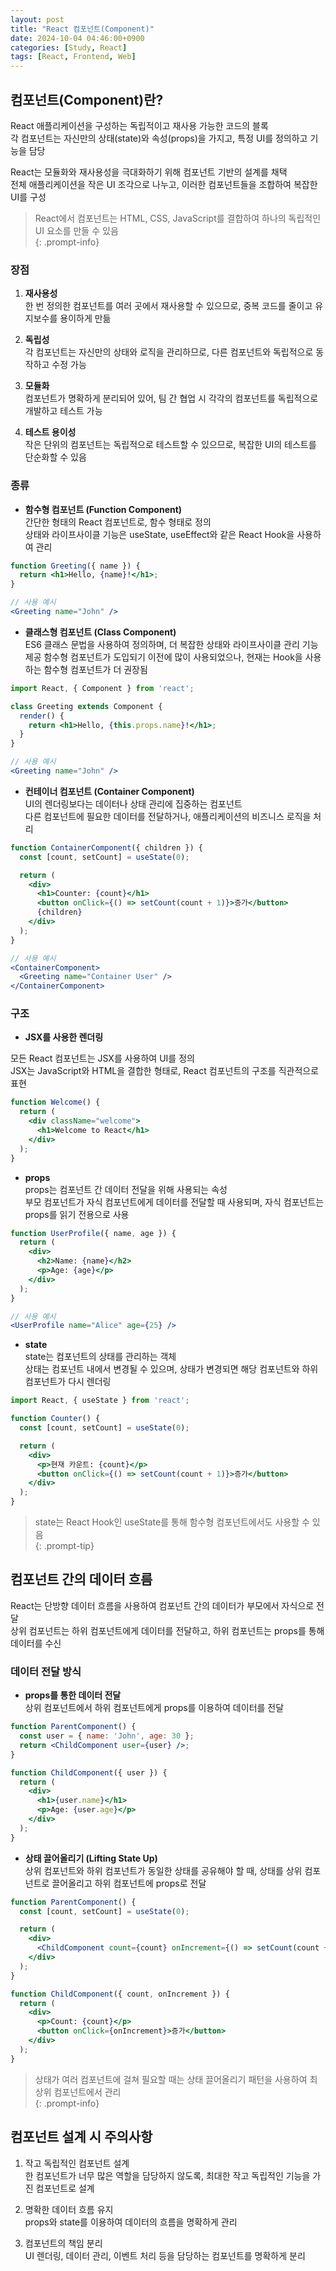 ```yaml
---
layout: post
title: "React 컴포넌트(Component)"
date: 2024-10-04 04:46:00+0900
categories: [Study, React]
tags: [React, Frontend, Web]
---
```

## 컴포넌트(Component)란?  

React 애플리케이션을 구성하는 독립적이고 재사용 가능한 코드의 블록   
각 컴포넌트는 자신만의 상태(state)와 속성(props)을 가지고, 특정 UI를 정의하고 기능을 담당   

React는 모듈화와 재사용성을 극대화하기 위해 컴포넌트 기반의 설계를 채택  
전체 애플리케이션을 작은 UI 조각으로 나누고, 이러한 컴포넌트들을 조합하여 복잡한 UI를 구성  

> React에서 컴포넌트는 HTML, CSS, JavaScript를 결합하여 하나의 독립적인 UI 요소를 만들 수 있음  
{: .prompt-info}  

### 장점
1. **재사용성**  
한 번 정의한 컴포넌트를 여러 곳에서 재사용할 수 있으므로, 중복 코드를 줄이고 유지보수를 용이하게 만듦

2. **독립성**  
각 컴포넌트는 자신만의 상태와 로직을 관리하므로, 다른 컴포넌트와 독립적으로 동작하고 수정 가능

3. **모듈화**  
컴포넌트가 명확하게 분리되어 있어, 팀 간 협업 시 각각의 컴포넌트를 독립적으로 개발하고 테스트 가능

4. **테스트 용이성**  
작은 단위의 컴포넌트는 독립적으로 테스트할 수 있으므로, 복잡한 UI의 테스트를 단순화할 수 있음


### 종류
* **함수형 컴포넌트 (Function Component)**  
간단한 형태의 React 컴포넌트로, 함수 형태로 정의  
상태와 라이프사이클 기능은 useState, useEffect와 같은 React Hook을 사용하여 관리
  
```jsx
function Greeting({ name }) {
  return <h1>Hello, {name}!</h1>;
}

// 사용 예시
<Greeting name="John" />
``` 

* **클래스형 컴포넌트 (Class Component)**   
ES6 클래스 문법을 사용하여 정의하며, 더 복잡한 상태와 라이프사이클 관리 기능 제공
함수형 컴포넌트가 도입되기 이전에 많이 사용되었으나, 현재는 Hook을 사용하는 함수형 컴포넌트가 더 권장됨  

```jsx
import React, { Component } from 'react';

class Greeting extends Component {
  render() {
    return <h1>Hello, {this.props.name}!</h1>;
  }
}

// 사용 예시
<Greeting name="John" />
``` 

* **컨테이너 컴포넌트 (Container Component)**  
UI의 렌더링보다는 데이터나 상태 관리에 집중하는 컴포넌트  
다른 컴포넌트에 필요한 데이터를 전달하거나, 애플리케이션의 비즈니스 로직을 처리  

```jsx
function ContainerComponent({ children }) {
  const [count, setCount] = useState(0);

  return (
    <div>
      <h1>Counter: {count}</h1>
      <button onClick={() => setCount(count + 1)}>증가</button>
      {children}
    </div>
  );
}

// 사용 예시
<ContainerComponent>
  <Greeting name="Container User" />
</ContainerComponent>
``` 
### 구조
* **JSX를 사용한 렌더링**   

모든 React 컴포넌트는 JSX를 사용하여 UI를 정의  
JSX는 JavaScript와 HTML을 결합한 형태로, React 컴포넌트의 구조를 직관적으로 표현  

```jsx
function Welcome() {
  return (
    <div className="welcome">
      <h1>Welcome to React</h1>
    </div>
  );
}
```
 
* **props**  
props는 컴포넌트 간 데이터 전달을 위해 사용되는 속성  
부모 컴포넌트가 자식 컴포넌트에게 데이터를 전달할 때 사용되며, 자식 컴포넌트는 props를 읽기 전용으로 사용  

```jsx
function UserProfile({ name, age }) {
  return (
    <div>
      <h2>Name: {name}</h2>
      <p>Age: {age}</p>
    </div>
  );
}

// 사용 예시
<UserProfile name="Alice" age={25} />
``` 

* **state**  
state는 컴포넌트의 상태를 관리하는 객체  
상태는 컴포넌트 내에서 변경될 수 있으며, 상태가 변경되면 해당 컴포넌트와 하위 컴포넌트가 다시 렌더링  

```jsx
import React, { useState } from 'react';

function Counter() {
  const [count, setCount] = useState(0);

  return (
    <div>
      <p>현재 카운트: {count}</p>
      <button onClick={() => setCount(count + 1)}>증가</button>
    </div>
  );
}
``` 

> state는 React Hook인 useState를 통해 함수형 컴포넌트에서도 사용할 수 있음  
{: .prompt-tip}

## 컴포넌트 간의 데이터 흐름
React는 단방향 데이터 흐름을 사용하여 컴포넌트 간의 데이터가 부모에서 자식으로 전달  
상위 컴포넌트는 하위 컴포넌트에게 데이터를 전달하고, 하위 컴포넌트는 props를 통해 데이터를 수신  

### 데이터 전달 방식
* **props를 통한 데이터 전달**  
상위 컴포넌트에서 하위 컴포넌트에게 props를 이용하여 데이터를 전달  

```jsx
function ParentComponent() {
  const user = { name: 'John', age: 30 };
  return <ChildComponent user={user} />;
}

function ChildComponent({ user }) {
  return (
    <div>
      <h1>{user.name}</h1>
      <p>Age: {user.age}</p>
    </div>
  );
}
```

* **상태 끌어올리기 (Lifting State Up)**  
상위 컴포넌트와 하위 컴포넌트가 동일한 상태를 공유해야 할 때, 상태를 상위 컴포넌트로 끌어올리고 하위 컴포넌트에 props로 전달

```jsx
function ParentComponent() {
  const [count, setCount] = useState(0);

  return (
    <div>
      <ChildComponent count={count} onIncrement={() => setCount(count + 1)} />
    </div>
  );
}

function ChildComponent({ count, onIncrement }) {
  return (
    <div>
      <p>Count: {count}</p>
      <button onClick={onIncrement}>증가</button>
    </div>
  );
}
```

> 상태가 여러 컴포넌트에 걸쳐 필요할 때는 상태 끌어올리기 패턴을 사용하여 최상위 컴포넌트에서 관리  
{: .prompt-info}

## 컴포넌트 설계 시 주의사항

1. 작고 독립적인 컴포넌트 설계  
한 컴포넌트가 너무 많은 역할을 담당하지 않도록, 최대한 작고 독립적인 기능을 가진 컴포넌트로 설계  

2. 명확한 데이터 흐름 유지  
props와 state를 이용하여 데이터의 흐름을 명확하게 관리  
  
3. 컴포넌트의 책임 분리   
UI 렌더링, 데이터 관리, 이벤트 처리 등을 담당하는 컴포넌트를 명확하게 분리   
